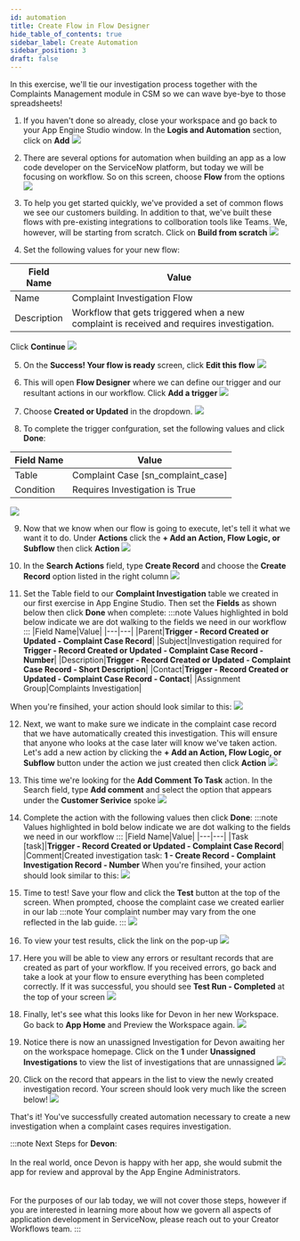 ```yaml
---
id: automation
title: Create Flow in Flow Designer
hide_table_of_contents: true
sidebar_label: Create Automation
sidebar_position: 3
draft: false
---
```


In this exercise, we'll tie our investigation process together with the Complaints Management module in CSM so we can wave bye-bye to those spreadsheets!

1. If you haven't done so already, close your workspace and go back to your App Engine Studio window. In the **Logis and Automation** section, click on **Add**
![](../images/2023-09-27-13-24-58.png)


2. There are several options for automation when building an app as a low code developer on the ServiceNow platform, but today we will be focusing on workflow. So on this screen, choose **Flow** from the options
![](../images/2023-09-27-13-26-19.png)


3. To help you get started quickly, we've provided a set of common flows we see our customers building. In addition to that, we've built these flows with pre-existing integrations to collboration tools like Teams. We, however, will be starting from scratch. Click on **Build from scratch**
![](../images/2023-09-27-13-29-39.png)


4. Set the following values for your new flow:

 |Field Name|Value|
 |---|---|
 |Name|Complaint Investigation Flow|
 |Description|Workflow that gets triggered when a new complaint is received and requires investigation.|
Click **Continue**
![](../images/2023-09-27-13-31-39.png)


5. On the **Success! Your flow is ready** screen, click **Edit this flow**
![](../images/2023-09-27-13-35-15.png)


6. This will open **Flow Designer** where we can define our trigger and our resultant actions in our workflow. Click **Add a trigger**
![](../images/2023-09-27-13-37-15.png)


7. Choose **Created or Updated** in the dropdown. 
![](../images/2023-09-27-13-39-10.png)


8. To complete the trigger confguration, set the following values and click **Done**:

 |Field Name|Value|
 |---|---|
 |Table|Complaint Case [sn_complaint_case]|
 |Condition|Requires Investigation is True|
![](../images/2023-09-27-13-42-24.png)


9. Now that we know when our flow is going to execute, let's tell it what we want it to do. Under **Actions** click the **+ Add an Action, Flow Logic, or Subflow** then click **Action**
![](../images/2023-09-27-13-44-58.png)


10. In the **Search Actions** field, type **Create Record** and choose the **Create Record** option listed in the right column
![](../images/2023-09-27-13-47-12.png)


11.  Set the Table field to our **Complaint Investigation** table we created in our first exercise in App Engine Studio. Then set the **Fields** as shown below then click **Done** when complete:
 :::note
 Values highlighted in bold below indicate we are dot walking to the fields we need in our workflow
 :::
 |Field Name|Value|
 |---|---|
 |Parent|**Trigger - Record Created or Updated - Complaint Case Record**|
 |Subject|Investigation required for **Trigger - Record Created or Updated - Complaint Case Record - Number**|
 |Description|**Trigger - Record Created or Updated - Complaint Case Record - Short Description**|
 |Contact|**Trigger - Record Created or Updated - Complaint Case Record - Contact**|
 |Assignment Group|Complaints Investigation|

 When you're finsihed, your action should look similar to this:
 ![](../images/2023-09-27-14-02-06.png)


 12. Next, we want to make sure we indicate in the complaint case record that we have automatically created this investigation. This will ensure that anyone who looks at the case later will know we've taken action. Let's add a new action by clicking the **+ Add an Action, Flow Logic, or Subflow** button under the action we just created then click **Action**
![](../images/2023-09-27-14-09-28.png)


13. This time we're looking for the **Add Comment To Task** action. In the Search field, type **Add comment** and select the option that appears under the **Customer Serivice** spoke
![](../images/2023-09-27-14-07-58.png)


14. Complete the action with the following values then click **Done**:
 :::note
 Values highlighted in bold below indicate we are dot walking to the fields we need in our workflow
 :::
 |Field Name|Value|
 |---|---|
 |Task [task]|**Trigger - Record Created or Updated - Complaint Case Record**|
 |Comment|Created investigation task: **1 - Create Record - Complaint Investigation Record - Number**
 When you're finsihed, your action should look similar to this:
 ![](../images/2023-09-27-14-12-01.png)


15. Time to test! Save your flow and click the **Test** button at the top of the screen. When prompted, choose the complaint case we created earlier in our lab
:::note
Your complaint number may vary from the one reflected in the lab guide.
:::
![](../images/2023-09-27-14-14-42.png)


16. To view your test results, click the link on the pop-up
![](../images/2023-09-27-14-18-12.png)


17. Here you will be able to view any errors or resultant records that are created as part of your workflow. If you received errors, go back and take a look at your flow to ensure everything has been completed correctly. If it was successful, you should see **Test Run - Completed** at the top of your screen
![](../images/2023-09-27-14-19-46.png)


18. Finally, let's see what this looks like for Devon in her new Workspace. Go back to **App Home** and Preview the Workspace again.
![](../images/2023-09-27-14-23-28.png)


19. Notice there is now an unassigned Investigation for Devon awaiting her on the workspace homepage. Click on the **1** under **Unassigned Investigations** to view the list of investigations that are unnassigned
![](../images/2023-09-27-14-26-05.png)


 20. Click on the record that appears in the list to view the newly created investigation record. Your screen should look very much like the screen below!
![](../images/2023-09-27-14-57-05.png)

That's it! You've successfully created automation necessary to create a new investigation when a complaint cases requires investigation. 

:::note
Next Steps for **Devon**:   
<br/>
In the real world, once Devon is happy with her app, she would submit the app for review and approval by the App Engine Administrators.     
<br/>
<br/>
For the purposes of our lab today, we will not cover those steps, however if you are interested in learning more about how we govern all aspects of application development in ServiceNow, please reach out to your Creator Workflows team.
:::

